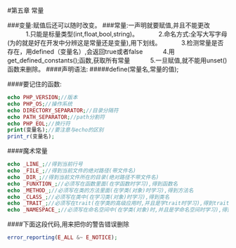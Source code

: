 #第五章 常量

###变量:赋值后还可以随时改变。
###常量:一声明就要赋值,并且不能更改
&emsp;&emsp;&emsp;1.只能是标量类型(int,float,bool,string)。
&emsp;&emsp;&emsp;2.命名方式:全写大写字母(为的就是好在开发中分辨这是常量还是变量),用下划线。
&emsp;&emsp;&emsp;3.检测常量是否存在，用defined（变量名）,会返回true或者false
&emsp;&emsp;&emsp;4.用get_defined_constants();函数,获取所有常量
&emsp;&emsp;&emsp;5.一旦赋值,就不能用unset()函数来删除。
####声明语法:
#####define(常量名,常量的值);

####要记住的函数:
```php
echo PHP_VERSION;//版本
echo PHP_OS;//操作系统
echo DIRECTORY_SEPARATOR;//目录分隔符
echo PATH_SEPARATOR;//path分割符
echo PHP_EOL;//换行符 
print(变量名);//要注意与echo的区别
print_r(变量名);
```
####魔术常量
```php
echo _LINE_;//得到当前行号
echo _FILE_;//得到当前文件的绝对路径(带文件名)
echo _DIR_;//得到当前文件所在的目录(绝对路径不带文件名)
echo _FUNXTION_;//必须写在函数里面(在学函数时学习),得到函数名
echo _METHOD_;//必须写在类的方法里面(在学类(对象)时学习),得到方法名
echo _CLASS_;//必须写在类中(在学习类(对象)时学习),得到类名
echo _TRAIT_;//必须写在trait(在学类的高级应用时,并且是学trait时学习),得到trait名
echo _NAMESPACE_;//必须写在命名空间中(在学类(对象)时,并且是学命名空间时学习),得到空间名

```
####下面这段代码,用来把你的警告错误删除
```php
error_reporting(E_ALL &~ E_NOTICE);
```



